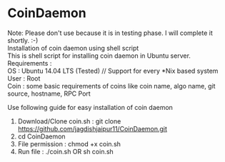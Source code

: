 CoinDaemon
==========

Note: Please don't use because it is in testing phase. I will complete it shortly. :-)<br />
Installation of coin daemon using shell script <br />
This is shell script for installing coin daemon in Ubuntu server. <br />
Requirements : <br />
OS : Ubuntu 14.04 LTS (Tested) // Support for every *Nix based system <br />
User :  Root <br />
Coin : some basic requirements of coins like coin name, algo name, git source, hostname, RPC Port <br />

Use following guide for easy installation of coin daemon <br />
1. Download/Clone coin.sh : git clone https://github.com/jagdishjaipur11/CoinDaemon.git <br />
2. cd CoinDaemon <br />
3. File permission : chmod +x coin.sh <br />
4. Run file : ./coin.sh OR sh coin.sh 
